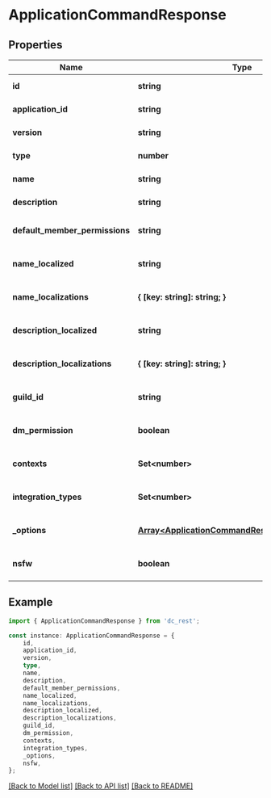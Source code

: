 # ApplicationCommandResponse


## Properties

Name | Type | Description | Notes
------------ | ------------- | ------------- | -------------
**id** | **string** |  | [default to undefined]
**application_id** | **string** |  | [default to undefined]
**version** | **string** |  | [default to undefined]
**type** | **number** |  | [default to undefined]
**name** | **string** |  | [default to undefined]
**description** | **string** |  | [default to undefined]
**default_member_permissions** | **string** |  | [optional] [default to undefined]
**name_localized** | **string** |  | [optional] [default to undefined]
**name_localizations** | **{ [key: string]: string; }** |  | [optional] [default to undefined]
**description_localized** | **string** |  | [optional] [default to undefined]
**description_localizations** | **{ [key: string]: string; }** |  | [optional] [default to undefined]
**guild_id** | **string** |  | [optional] [default to undefined]
**dm_permission** | **boolean** |  | [optional] [default to undefined]
**contexts** | **Set&lt;number&gt;** |  | [optional] [default to undefined]
**integration_types** | **Set&lt;number&gt;** |  | [optional] [default to undefined]
**_options** | [**Array&lt;ApplicationCommandResponseOptionsInner&gt;**](ApplicationCommandResponseOptionsInner.md) |  | [optional] [default to undefined]
**nsfw** | **boolean** |  | [optional] [default to undefined]

## Example

```typescript
import { ApplicationCommandResponse } from 'dc_rest';

const instance: ApplicationCommandResponse = {
    id,
    application_id,
    version,
    type,
    name,
    description,
    default_member_permissions,
    name_localized,
    name_localizations,
    description_localized,
    description_localizations,
    guild_id,
    dm_permission,
    contexts,
    integration_types,
    _options,
    nsfw,
};
```

[[Back to Model list]](../README.md#documentation-for-models) [[Back to API list]](../README.md#documentation-for-api-endpoints) [[Back to README]](../README.md)
